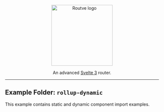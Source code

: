 <p align="center"><a href="../../"><img width="200" src="https://i.ibb.co/gRSQL1G/routve.png" alt="Routve logo"></a></p>
<p align="center">
  An advanced <a href="https://svelte.dev">Svelte 3</a> router.
</p>

---

## Example Folder: `rollup-dynamic`

This example contains static and dynamic component import examples.
